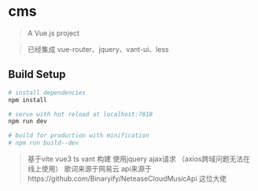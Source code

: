 # cms

> A Vue.js project


> 已经集成 vue-router、jquery、vant-ui、less

> 

## Build Setup

``` bash
# install dependencies
npm install

# serve with hot reload at localhost:7010
npm run dev

# build for production with minification
# npm run build--dev    

```

> 基于vite vue3 ts vant 构建 使用jquery ajax请求 （axios跨域问题无法在线上使用）
> 歌词来源于网易云 api来源于https://github.com/Binaryify/NeteaseCloudMusicApi 这位大佬


